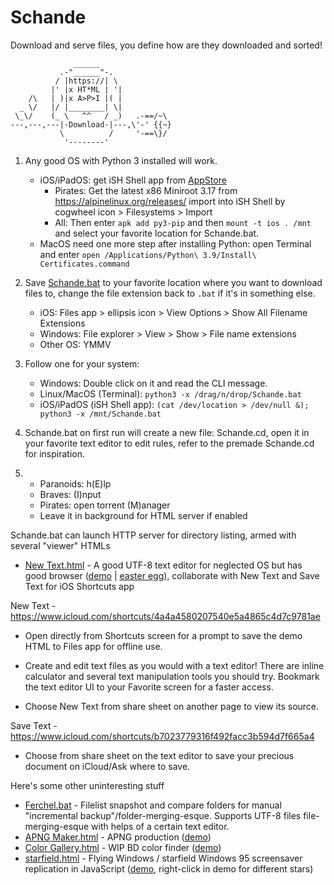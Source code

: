 # Schande

Download and serve files, you define how are they downloaded and sorted!

```
              ______
           .-"______"-.
          / |https://| \
         |' |x HT*ML | '|
    /\   | )|x A>P>I |( |
  _ \/   |/ |________| \|
 \_\/    (_ \   ^^   / _)   .-==/~\
---,---,---|-Download-|---,\'-' {{~}
           \          /     '-==\}/
            '--------'
```

1. Any good OS with Python 3 installed will work.
    - iOS/iPadOS: get iSH Shell app from [AppStore](https://apps.apple.com/us/app/ish-shell/id1436902243)
        - Pirates: Get the latest x86 Miniroot 3.17 from https://alpinelinux.org/releases/ import into iSH Shell by cogwheel icon > Filesystems > Import 
        - All: Then enter `apk add py3-pip` and then `mount -t ios . /mnt` and select your favorite location for Schande.bat.
    - MacOS need one more step after installing Python: open Terminal and enter `open /Applications/Python\ 3.9/Install\ Certificates.command`

2. Save <a href="https://github.com/Rukario/Schande/raw/main/Schande.bat">Schande.bat</a> to your favorite location where you want to download files to, change the file extension back to `.bat` if it's in something else.
    - iOS: Files app > ellipsis icon > View Options > Show All Filename Extensions
    - Windows: File explorer > View > Show > File name extensions
    - Other OS: YMMV

3. Follow one for your system:
    - Windows: Double click on it and read the CLI message.
    - Linux/MacOS (Terminal): `python3 -x /drag/n/drop/Schande.bat`
    - iOS/iPadOS (iSH Shell app): `(cat /dev/location > /dev/null &); python3 -x /mnt/Schande.bat`

4. Schande.bat on first run will create a new file: Schande.cd, open it in your favorite text editor to edit rules, refer to the premade Schande.cd for inspiration.

5.
    - Paranoids: h(E)lp
    - Braves: (I)nput
    - Pirates: open torrent (M)anager
    - Leave it in background for HTML server if enabled

Schande.bat can launch HTTP server for directory listing, armed with several "viewer" HTMLs

  - <a href="https://github.com/Rukario/Schande/raw/main/New%20Text.html">New Text.html</a> - A good UTF-8 text editor for neglected OS but has good browser (<a href="https://rukario.github.io/Schande/New%20Text.html">demo</a> | <a href="https://rukario.github.io/Schande/New%20Text.html?🦦">easter egg</a>), collaborate with New Text and Save Text for iOS Shortcuts app

New Text - https://www.icloud.com/shortcuts/4a4a4580207540e5a4865c4d7c9781ae

- Open directly from Shortcuts screen for a prompt to save the demo HTML to Files app for offline use.

- Create and edit text files as you would with a text editor! There are inline calculator and several text manipulation tools you should try. Bookmark the text editor UI to your Favorite screen for a faster access.

- Choose New Text from share sheet on another page to view its source.

Save Text - https://www.icloud.com/shortcuts/b7023779316f492facc3b594d7f665a4

- Choose from share sheet on the text editor to save your precious document on iCloud/Ask where to save.

Here's some other uninteresting stuff

  - <a href="https://github.com/Rukario/Schande/raw/main/Uninteresting%20stuff/Ferchel.bat">Ferchel.bat</a> - Filelist snapshot and compare folders for manual "incremental backup"/folder-merging-esque. Supports UTF-8 files file-merging-esque with helps of a certain text editor.
  - <a href="https://github.com/Rukario/Schande/raw/main/Uninteresting%20stuff/APNG%20Maker.html">APNG Maker.html</a> - APNG production (<a href="https://rukario.github.io/Schande/Uninteresting%20stuff/APNG%20Maker.html">demo</a>)
  - <a href="https://github.com/Rukario/Schande/raw/main/Uninteresting%20stuff/Color%20Gallery.html">Color Gallery.html</a> - WIP BD color finder (<a href="https://rukario.github.io/Schande/Uninteresting%20stuff/Color%20Gallery.html">demo</a>)
  - <a href="https://github.com/Rukario/Schande/raw/main/Uninteresting%20stuff/starfield.html">starfield.html</a> - Flying Windows / starfield Windows 95 screensaver replication in JavaScript (<a href="https://rukario.github.io/Schande/Uninteresting%20stuff/starfield.html">demo</a>, right-click in demo for different stars)
